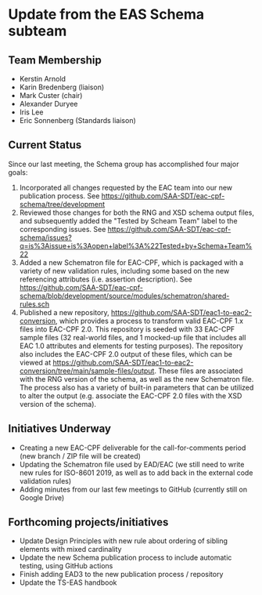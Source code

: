 # Update from the EAS Schema subteam

## Team Membership

- Kerstin Arnold
- Karin Bredenberg (liaison)
- Mark Custer (chair)
- Alexander Duryee
- Iris Lee
- Eric Sonnenberg (Standards liaison)

## Current Status

Since our last meeting, the Schema group has accomplished four major goals:

1. Incorporated all changes requested by the EAC team into our new publication process. See https://github.com/SAA-SDT/eac-cpf-schema/tree/development 
1. Reviewed those changes for both the RNG and XSD schema output files, and subsequently added the "Tested by Scheam Team" label to the corresponding issues. See https://github.com/SAA-SDT/eac-cpf-schema/issues?q=is%3Aissue+is%3Aopen+label%3A%22Tested+by+Schema+Team%22
1. Added a new Schematron file for EAC-CPF, which is packaged with a variety of new validation rules, including some based on the new referencing attributes (i.e. assertion description). See https://github.com/SAA-SDT/eac-cpf-schema/blob/development/source/modules/schematron/shared-rules.sch
1. Published a new repository, https://github.com/SAA-SDT/eac1-to-eac2-conversion, which provides a process to transform valid EAC-CPF 1.x files into EAC-CPF 2.0. This repository is seeded with 33 EAC-CPF sample files (32 real-world files, and 1 mocked-up file that includes all EAC 1.0 attributes and elements for testing purposes). The repository also includes the EAC-CPF 2.0 output of these files, which can be viewed at https://github.com/SAA-SDT/eac1-to-eac2-conversion/tree/main/sample-files/output. These files are associated with the RNG version of the schema, as well as the new Schematron file. The process also has a variety of built-in parameters that can be utilized to alter the output (e.g. associate the EAC-CPF 2.0 files with the XSD version of the schema).

## Initiatives Underway

- Creating a new EAC-CPF deliverable for the call-for-comments period (new branch / ZIP file will be created)
- Updating the Schematron file used by EAD/EAC (we still need to write new rules for ISO-8601 2019, as well as to add back in the external code validation rules)
- Adding minutes from our last few meetings to GitHub (currently still on Google Drive)


## Forthcoming projects/initiatives

- Update Design Principles with new rule about ordering of sibling elements with mixed cardinality
- Update the new Schema publication process to include automatic testing, using GitHub actions
- Finish adding EAD3 to the new publication process / repository
- Update the TS-EAS handbook
